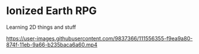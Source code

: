 # Ionized Earth RPG

Learning 2D things and stuff

https://user-images.githubusercontent.com/9837366/111556355-f9ea9a80-874f-11eb-9a66-b235baca6a60.mp4
